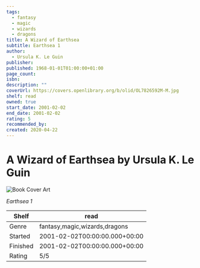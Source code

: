 ```yaml
---
tags:
  - fantasy
  - magic
  - wizards
  - dragons
title: A Wizard of Earthsea
subtitle: Earthsea 1
author:
  - Ursula K. Le Guin
publisher: 
published: 1968-01-01T01:00:00+01:00
page_count: 
isbn: 
description: ""
coverUrl: https://covers.openlibrary.org/b/olid/OL7826592M-M.jpg
shelf: read
owned: true
start_date: 2001-02-02
end_date: 2001-02-02
rating: 5
recommended_by: 
created: 2020-04-22
---
```


# A Wizard of Earthsea by Ursula K. Le Guin

![Book Cover Art](https://covers.openlibrary.org/b/olid/OL7826592M-M.jpg)

_Earthsea 1_

| Shelf | read |
| --- | --- |
| Genre | fantasy,magic,wizards,dragons |
| Started | 2001-02-02T00:00:00.000+00:00 |
| Finished | 2001-02-02T00:00:00.000+00:00 |
| Rating | 5/5 |

